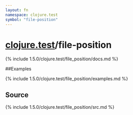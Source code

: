 ```yaml
---
layout: fn
namespace: clojure.test
symbol: "file-position"
---
```


# [clojure.test](../)/file-position

{% include 1.5.0/clojure.test/file_position/docs.md %}

##Examples

{% include 1.5.0/clojure.test/file_position/examples.md %}
## Source
{% include 1.5.0/clojure.test/file_position/src.md %}

